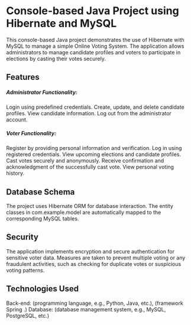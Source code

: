 # Console-based Java Project using Hibernate and MySQL
This console-based Java project demonstrates the use of Hibernate with MySQL to manage a simple Online Voting System. The application allows administrators to manage candidate profiles and voters to participate in elections by casting their votes securely.

<h2 align="left">Features</h3>
<h5 align="left">Administrator Functionality:</h5>
Login using predefined credentials.
Create, update, and delete candidate profiles.
View candidate information.
Log out from the administrator account.

<h5 align="left">Voter Functionality:</h5>
Register by providing personal information and verification.
Log in using registered credentials.
View upcoming elections and candidate profiles.
Cast votes securely and anonymously.
Receive confirmation and acknowledgment of the successfully cast vote.
View personal voting history.

<h2 align="left">Database Schema</h2>
The project uses Hibernate ORM for database interaction. The entity classes in com.example.model are automatically mapped to the corresponding MySQL tables.

<h2 align="left">Security</h2>
The application implements encryption and secure authentication for sensitive voter data.
Measures are taken to prevent multiple voting or any fraudulent activities, such as checking for duplicate votes or suspicious voting patterns.

<h2 align="left">Technologies Used</h2>
Back-end: (programming language, e.g., Python, Java, etc.), (framework Spring .)
Database: (database management system, e.g., MySQL, PostgreSQL, etc.)
